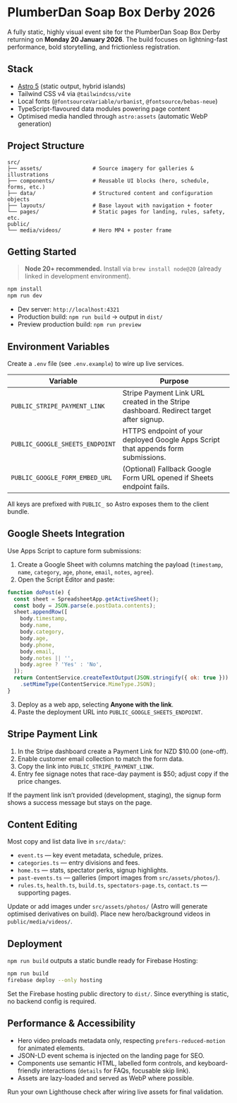 # PlumberDan Soap Box Derby 2026

A fully static, highly visual event site for the PlumberDan Soap Box Derby returning on **Monday 20 January 2026**. The build focuses on lightning-fast performance, bold storytelling, and frictionless registration.

## Stack

- [Astro 5](https://astro.build/) (static output, hybrid islands)
- Tailwind CSS v4 via `@tailwindcss/vite`
- Local fonts (`@fontsourceVariable/urbanist`, `@fontsource/bebas-neue`)
- TypeScript-flavoured data modules powering page content
- Optimised media handled through `astro:assets` (automatic WebP generation)

## Project Structure

```
src/
├── assets/                # Source imagery for galleries & illustrations
├── components/            # Reusable UI blocks (hero, schedule, forms, etc.)
├── data/                  # Structured content and configuration objects
├── layouts/               # Base layout with navigation + footer
└── pages/                 # Static pages for landing, rules, safety, etc.
public/
└── media/videos/          # Hero MP4 + poster frame
```

## Getting Started

> **Node 20+ recommended.** Install via `brew install node@20` (already linked in development environment).

```bash
npm install
npm run dev
```

- Dev server: `http://localhost:4321`
- Production build: `npm run build` → output in `dist/`
- Preview production build: `npm run preview`

## Environment Variables

Create a `.env` file (see `.env.example`) to wire up live services.

| Variable                         | Purpose                                                                                |
| -------------------------------- | -------------------------------------------------------------------------------------- |
| `PUBLIC_STRIPE_PAYMENT_LINK`     | Stripe Payment Link URL created in the Stripe dashboard. Redirect target after signup. |
| `PUBLIC_GOOGLE_SHEETS_ENDPOINT`  | HTTPS endpoint of your deployed Google Apps Script that appends form submissions.      |
| `PUBLIC_GOOGLE_FORM_EMBED_URL`   | (Optional) Fallback Google Form URL opened if Sheets endpoint fails.                   |

All keys are prefixed with `PUBLIC_` so Astro exposes them to the client bundle.

## Google Sheets Integration

Use Apps Script to capture form submissions:

1. Create a Google Sheet with columns matching the payload (`timestamp`, `name`, `category`, `age`, `phone`, `email`, `notes`, `agree`).
2. Open the Script Editor and paste:

```js
function doPost(e) {
  const sheet = SpreadsheetApp.getActiveSheet();
  const body = JSON.parse(e.postData.contents);
  sheet.appendRow([
    body.timestamp,
    body.name,
    body.category,
    body.age,
    body.phone,
    body.email,
    body.notes || '',
    body.agree ? 'Yes' : 'No',
  ]);
  return ContentService.createTextOutput(JSON.stringify({ ok: true }))
    .setMimeType(ContentService.MimeType.JSON);
}
```

3. Deploy as a web app, selecting **Anyone with the link**.
4. Paste the deployment URL into `PUBLIC_GOOGLE_SHEETS_ENDPOINT`.

## Stripe Payment Link

1. In the Stripe dashboard create a Payment Link for NZD $10.00 (one-off). 
2. Enable customer email collection to match the form data.
3. Copy the link into `PUBLIC_STRIPE_PAYMENT_LINK`.
4. Entry fee signage notes that race-day payment is $50; adjust copy if the price changes.

If the payment link isn’t provided (development, staging), the signup form shows a success message but stays on the page.

## Content Editing

Most copy and list data live in `src/data/`:

- `event.ts` — key event metadata, schedule, prizes.
- `categories.ts` — entry divisions and fees.
- `home.ts` — stats, spectator perks, signup highlights.
- `past-events.ts` — galleries (import images from `src/assets/photos/`).
- `rules.ts`, `health.ts`, `build.ts`, `spectators-page.ts`, `contact.ts` — supporting pages.

Update or add images under `src/assets/photos/` (Astro will generate optimised derivatives on build). Place new hero/background videos in `public/media/videos/`.

## Deployment

`npm run build` outputs a static bundle ready for Firebase Hosting:

```bash
npm run build
firebase deploy --only hosting
```

Set the Firebase hosting public directory to `dist/`. Since everything is static, no backend config is required.

## Performance & Accessibility

- Hero video preloads metadata only, respecting `prefers-reduced-motion` for animated elements.
- JSON-LD event schema is injected on the landing page for SEO.
- Components use semantic HTML, labelled form controls, and keyboard-friendly interactions (`details` for FAQs, focusable skip link).
- Assets are lazy-loaded and served as WebP where possible.

Run your own Lighthouse check after wiring live assets for final validation.
